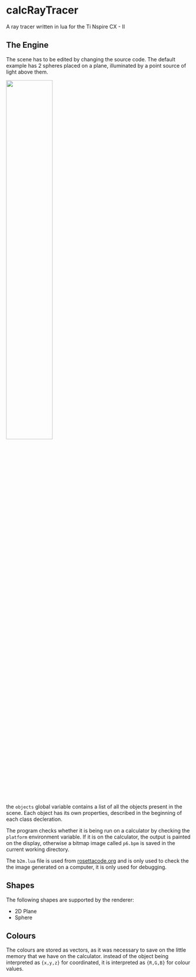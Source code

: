 # calcRayTracer
A ray tracer written in lua for the Ti Nspire CX - II

## The Engine

The scene has to be edited by changing the source code. The default example has 2 spheres placed on a plane, illuminated by
a point source of light above them.

<img src="https://user-images.githubusercontent.com/86849857/227121781-530733a9-e856-48a6-a493-70c93dfb02ed.jpeg" width="50%" height="50%">

the `objects` global variable contains a list of all the objects present in the scene. Each object has its own properties,
described in the beginning of each class decleration.

The program checks whether it is being run on a calculator by checking the `platform` environment variable. If it is on the calculator, the output is painted on the display, otherwise a bitmap image called `p6.bpm` is saved in the current working directory.

The `b2m.lua` file is used from [rosettacode.org](https://rosettacode.org/wiki/Bitmap#Alternate) and is only used to check the the image generated on a computer, it is only used for debugging.

## Shapes
The following shapes are supported by the renderer:
- 2D Plane
- Sphere

## Colours
The colours are stored as vectors, as it was necessary to save on the little memory that we have on the calculator.
instead of the object being interpreted as `{x,y,z}` for coordinated, it is interpreted as `{R,G,B}` for colour values.
